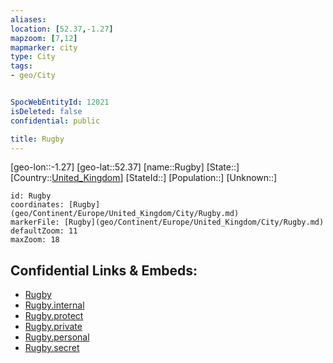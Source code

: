 ```yaml
---
aliases: 
location: [52.37,-1.27]
mapzoom: [7,12] 
mapmarker: city 
type: City
tags:
- geo/City


SpocWebEntityId: 12021
isDeleted: false
confidential: public

title: Rugby
---
```

[geo-lon::-1.27]
[geo-lat::52.37]
[name::Rugby]
[State::]
[Country::[United_Kingdom](geo/Continent/Europe/United_Kingdom.md)]
[StateId::]
[Population::]
[Unknown::]


```leaflet
id: Rugby
coordinates: [Rugby](geo/Continent/Europe/United_Kingdom/City/Rugby.md)
markerFile: [Rugby](geo/Continent/Europe/United_Kingdom/City/Rugby.md)
defaultZoom: 11 
maxZoom: 18
```


## Confidential Links & Embeds: 
- [Rugby](../../../../../../_public/geo/Continent/Europe/United_Kingdom/City/Rugby.md) 
- [Rugby.internal](../../../../../../_internal/geo/Continent/Europe/United_Kingdom/City/Rugby.internal.md) 
- [Rugby.protect](../../../../../../_protect/geo/Continent/Europe/United_Kingdom/City/Rugby.protect.md) 
- [Rugby.private](../../../../../../_private/geo/Continent/Europe/United_Kingdom/City/Rugby.private.md) 
- [Rugby.personal](../../../../../../_personal/geo/Continent/Europe/United_Kingdom/City/Rugby.personal.md) 
- [Rugby.secret](../../../../../../_secret/geo/Continent/Europe/United_Kingdom/City/Rugby.secret.md) 
